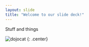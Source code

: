 ```yaml
---
layout: slide
title: "Welcome to our slide deck!"
---
```


Stuff and things

![dojocat](https://octodex.github.com/images/dojocat.jpg)
{: .center}
